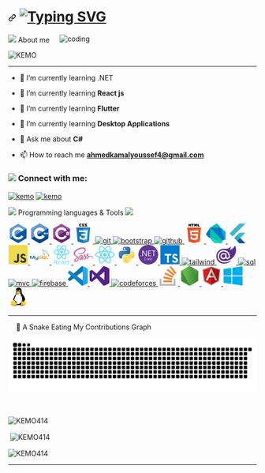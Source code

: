 <h1 dir="auto" >
            <a id="" class="anchor" aria-hidden="true" tabindex="-1" href="#">
                <svg class="octicon octicon-link" viewBox="0 0 16 16" version="1.1" width="16" height="16"
                    aria-hidden="true">
                    <path
                        d="m7.775 3.275 1.25-1.25a3.5 3.5 0 1 1 4.95 4.95l-2.5 2.5a3.5 3.5 0 0 1-4.95 0 .751.751 0 0 1 .018-1.042.751.751 0 0 1 1.042-.018 1.998 1.998 0 0 0 2.83 0l2.5-2.5a2.002 2.002 0 0 0-2.83-2.83l-1.25 1.25a.751.751 0 0 1-1.042-.018.751.751 0 0 1-.018-1.042Zm-4.69 9.64a1.998 1.998 0 0 0 2.83 0l1.25-1.25a.751.751 0 0 1 1.042.018.751.751 0 0 1 .018 1.042l-1.25 1.25a3.5 3.5 0 1 1-4.95-4.95l2.5-2.5a3.5 3.5 0 0 1 4.95 0 .751.751 0 0 1-.018 1.042.751.751 0 0 1-1.042.018 1.998 1.998 0 0 0-2.83 0l-2.5 2.5a1.998 1.998 0 0 0 0 2.83Z">
                    </path>
                </svg></a>
            <a target="_blank" rel="noopener noreferrer nofollow"
                href="https://readme-typing-svg.herokuapp.com?font=Roboto+Slab&amp;weight=600&amp;size=24&amp;pause=1000&amp;random=false&amp;width=550&amp;lines=Hi+%F0%9F%91%8B%2C+I'm+Ahmed+Kamal++;I+'m+Software+Engineer+%F0%9F%98%8A.;+I'm+Frontend+Developer+%F0%9F%8E%A8.;+I'm+.NET+Backend+Developer+%F0%9F%92%BB."
                style="max-width: 100%;">
                <img src="https://readme-typing-svg.herokuapp.com?font=Roboto+Slab&amp;weight=600&amp;size=24&amp;pause=1000&amp;random=false&amp;width=550&amp;lines=Hi+%F0%9F%91%8B%2C+I'm+Ahmed+Kamal++;I+'m+Software+Engineer+%F0%9F%98%8A.;+I'm+Frontend+Developer+%F0%9F%8E%A8.;+I'm+.NET+Backend+Developer+%F0%9F%92%BB."
                    alt="Typing SVG"
                    data-canonical-src="https://readme-typing-svg.herokuapp.com?font=Roboto+Slab&amp;weight=600&amp;size=24&amp;pause=1000&amp;random=false&amp;width=550&amp;lines=Hi+%F0%9F%91%8B%2C+I'm+Ahmed+Kamal++;I+'m+Software+Engineer+%F0%9F%98%8A.;+I'm+Frontend+Developer+%F0%9F%8E%A8.;+I'm+.NET+Backend+Developer+%F0%9F%92%BB."
                    style="max-width: 100%;">
            </a>
        </h1>
        <img  align="right" alt ="coding" width="400" src ="https://cdn.dribbble.com/users/1162077/screenshots/3848914/programmer.gif"

<img  align="right" alt ="coding" width="400" src ="https://raw.githubusercontent.com/R041T/R041T/main/fullstack.gif">

<p align="left"><img src = "https://i.pinimg.com/originals/3f/7e/4e/3f7e4eff7c96e9fe4b8b4b1ff3f7bdb5.gif" width = 6.5%> About me </p>
<p align="left"> <img src="https://komarev.com/ghpvc/?username=mhmdyasser33&label=Profile%20views&color=0e75b6&style=flat" alt="KEMO" /> </p>
<hr>

- 🌱 I’m currently learning .NET
- 🌱 I’m currently learning **React js**
- 🌱 I’m currently learning **Flutter**
- 🌱 I’m currently learning **Desktop Applications**

- 💬 Ask me about **C#**

- 📫 How to reach me **ahmedkamalyoussef4@gmail.com**


<h3 align="left"><img src="https://github.com/7oSkaaa/7oSkaaa/blob/main/Images/Connect-with-me.gif?raw=true" width="10%">
 Connect with me:</h3>
<p align="left">
<a href="https://www.linkedin.com/in/ahmed-kamal-b51621277/" target="blank"><img align="center" src="https://raw.githubusercontent.com/rahuldkjain/github-profile-readme-generator/master/src/images/icons/Social/linked-in-alt.svg" alt="kemo" height="30" width="40" /></a>
<a href="https://www.facebook.com/profile.php?id=100028844448220" target="blank"><img align="center" src="https://raw.githubusercontent.com/rahuldkjain/github-profile-readme-generator/master/src/images/icons/Social/facebook.svg" alt="kemo" height="30" width="40" /></a>

 <img src = "https://github.com/7oSkaaa/7oSkaaa/blob/main/Images/Programming_Languages.gif?raw=true" width=5%> Programming languages & Tools
 <img src="https://media4.giphy.com/media/dMLmQfCO7lCA2gX3tw/giphy.gif?cid=ecf05e47ak6mwfu812269zzr8ydv529109qzpb8rszwnja9e&rid=giphy.gif&ct=s" width=10%>
<p align="left">
  
  <a href="https://www.cprogramming.com/" target="_blank" rel="noreferrer">
    <img src="https://raw.githubusercontent.com/devicons/devicon/master/icons/c/c-original.svg" alt="c" width="40" height="40"/>
  </a>
  <a href="https://www.w3schools.com/cpp/" target="_blank" rel="noreferrer">
    <img src="https://raw.githubusercontent.com/devicons/devicon/master/icons/cplusplus/cplusplus-original.svg" alt="cplusplus" width="40" height="40"/>
  </a>
  <a href="https://www.w3schools.com/cs/" target="_blank" rel="noreferrer">
    <img src="https://raw.githubusercontent.com/devicons/devicon/master/icons/csharp/csharp-original.svg" alt="csharp" width="40" height="40"/>
  </a>
  <a href="https://www.w3schools.com/css/" target="_blank" rel="noreferrer">
    <img src="https://raw.githubusercontent.com/devicons/devicon/master/icons/css3/css3-original-wordmark.svg" alt="css3" width="40" height="40"/>
  </a>
  <a href="https://git-scm.com/" target="_blank" rel="noreferrer">
    <img src="https://www.vectorlogo.zone/logos/git-scm/git-scm-icon.svg" alt="git" width="40" height="40"/>
  </a>
  

<a href="https://getbootstrap.com" target="_blank" rel="noreferrer">
    <img src="https://th.bing.com/th/id/R.76984d489016bb78c8c347e661bb8e94?rik=v6h54jhMOjGWxg&riu=http%3a%2f%2fassets.stickpng.com%2fimages%2f62a76492bd73a4af5c5d4fb9.png&ehk=CCD7CF%2fzwR7i%2bBDVkut8Jbuzx%2bibavojdYkrIJG2PIc%3d&risl=&pid=ImgRaw&r=0" alt="bootstrap" width="40" height="40"/>
</a>
<a href="https://github.com/" target="_blank" rel="noreferrer">
    <img src="https://path-to-your-white-icons/github-white.svg" alt="github" width="40" height="40"/>
</a>


  

  <a href="https://www.w3.org/html/" target="_blank" rel="noreferrer">
    <img src="https://raw.githubusercontent.com/devicons/devicon/master/icons/html5/html5-original-wordmark.svg" alt="html5" width="40" height="40"/>
  </a>

<a href="https://dart.dev/" target="_blank" rel="noreferrer">
    <img src="https://raw.githubusercontent.com/devicons/devicon/master/icons/dart/dart-original.svg" alt="dart" width="40" height="40"/>
</a>


<a href="https://flutter.dev/" target="_blank" rel="noreferrer">
    <img src="https://raw.githubusercontent.com/devicons/devicon/master/icons/flutter/flutter-original.svg" alt="flutter" width="40" height="40"/>
</a>

            
  <a href="https://developer.mozilla.org/en-US/docs/Web/JavaScript" target="_blank" rel="noreferrer">
    <img src="https://raw.githubusercontent.com/devicons/devicon/master/icons/javascript/javascript-original.svg" alt="javascript" width="40" height="40"/>
  </a>
  <a href="https://www.mysql.com/" target="_blank" rel="noreferrer">
    <img src="https://raw.githubusercontent.com/devicons/devicon/master/icons/mysql/mysql-original-wordmark.svg" alt="mysql" width="40" height="40"/>
  </a>
  <a href="https://reactjs.org/" target="_blank" rel="noreferrer">
    <img src="https://raw.githubusercontent.com/devicons/devicon/master/icons/react/react-original-wordmark.svg" alt="react" width="40" height="40"/>
  </a>
  <a href="https://sass-lang.com" target="_blank" rel="noreferrer">
    <img src="https://raw.githubusercontent.com/devicons/devicon/master/icons/sass/sass-original.svg" alt="sass" width="40" height="40"/>
  </a>
  <a href="https://reactnative.dev/" target="_blank" rel="noreferrer">
    <img src="https://raw.githubusercontent.com/devicons/devicon/master/icons/react/react-original.svg" alt="react native" width="40" height="40"/>
  </a>
  <a href="https://www.python.org/" target="_blank" rel="noreferrer">
    <img src="https://raw.githubusercontent.com/devicons/devicon/master/icons/python/python-original.svg" alt="python" width="40" height="40"/>
  </a>
  <a href="https://dotnet.microsoft.com/" target="_blank" rel="noreferrer">
    <img src="https://raw.githubusercontent.com/devicons/devicon/master/icons/dotnetcore/dotnetcore-original.svg" alt=".net" width="40" height="40"/>
  </a>
  <a href="https://www.typescriptlang.org/" target="_blank" rel="noreferrer">
    <img src="https://raw.githubusercontent.com/devicons/devicon/master/icons/typescript/typescript-original.svg" alt="typescript" width="40" height="40"/>
  </a>
  <a href="https://tailwindcss.com/" target="_blank" rel="noreferrer">
    <img src="https://www.vectorlogo.zone/logos/tailwindcss/tailwindcss-icon.svg" alt="tailwind" width="40" height="40"/>
  </a>
  <a href="https://dotnet.microsoft.com/apps/aspnet/web-apps/blazor" target="_blank" rel="noreferrer">
    <img src="https://raw.githubusercontent.com/devicons/devicon/master/icons/blazor/blazor-original.svg" alt="blazor" width="40" height="40"/>
  </a>
<a href="https://www.microsoft.com/en-us/sql-server" target="_blank" rel="noreferrer">
  <img src="https://www.svgrepo.com/show/303229/microsoft-sql-server-logo.svg" alt="sql" width="40" height="40"/>
</a>

  <a href="https://dotnet.microsoft.com/apps/aspnet/mvc" target="_blank" rel="noreferrer">
    <img src="https://avatars.githubusercontent.com/u/9141961?s=200&v=4" alt="mvc" width="40" height="40"/>
  </a>
  <a href="https://firebase.google.com/" target="_blank" rel="noreferrer">
    <img src="https://www.vectorlogo.zone/logos/firebase/firebase-icon.svg" alt="firebase" width="40" height="40"/>
  </a>
  <a href="https://code.visualstudio.com/" target="_blank" rel="noreferrer">
    <img src="https://raw.githubusercontent.com/devicons/devicon/master/icons/vscode/vscode-original.svg" alt="vs code" width="40" height="40"/>
  </a>
  <a href="https://visualstudio.microsoft.com/" target="_blank" rel="noreferrer">
    <img src="https://raw.githubusercontent.com/devicons/devicon/master/icons/visualstudio/visualstudio-plain.svg" alt="visual studio" width="40" height="40"/>
  </a>





  
  <a href="https://codeforces.com/" target="_blank" rel="noreferrer">
    <img src="https://play-lh.googleusercontent.com/zaldniLc2XTBhNlCDR4hcD5bcRYHZ56_lO0yA2Qu-cADShy1_HDWrICSvv0EPTX79WY" alt="codeforces" width="40" height="40"/>
  </a>







  
  <a href="https://stackoverflow.com/" target="_blank" rel="noreferrer">
    <img src="https://raw.githubusercontent.com/devicons/devicon/master/icons/stackoverflow/stackoverflow-original.svg" alt="stackoverflow" width="40" height="40"/>
  </a>
  <a href="https://nodejs.org/" target="_blank" rel="noreferrer">
    <img src="https://raw.githubusercontent.com/devicons/devicon/master/icons/nodejs/nodejs-original.svg" alt="node.js" width="40" height="40"/>
  </a>
  <a href="https://angular.io/" target="_blank" rel="noreferrer">
    <img src="https://raw.githubusercontent.com/devicons/devicon/master/icons/angularjs/angularjs-original.svg" alt="angular" width="40" height="40"/>
  </a>
  <a href="https://www.microsoft.com/windows" target="_blank" rel="noreferrer">
    <img src="https://raw.githubusercontent.com/devicons/devicon/master/icons/windows8/windows8-original.svg" alt="windows" width="40" height="40"/>
  </a>
  <a href="https://www.linux.org/" target="_blank" rel="noreferrer">
    <img src="https://raw.githubusercontent.com/devicons/devicon/master/icons/linux/linux-original.svg" alt="linux" width="40" height="40"/>
  </a>
  
</p>


<hr>
 &nbsp;&nbsp;&nbsp;&nbsp;🐍 A Snake Eating My Contributions Graph
<article class="markdown-body entry-content container-lg f5" itemprop="text">
    <p align="center" dir="auto">
        <themed-picture data-catalyst-inline="true" data-catalyst="">
            <picture>
                <source media="(prefers-color-scheme: dark)" srcset="https://raw.githubusercontent.com/7oSkaaa/7oSkaaa/output/github-contribution-grid-snake-dark.svg">
                <source media="(prefers-color-scheme: light)" srcset="https://raw.githubusercontent.com/7oSkaaa/7oSkaaa/output/github-contribution-grid-snake.svg">
                <img alt="github contribution grid snake animation" src="https://raw.githubusercontent.com/7oSkaaa/7oSkaaa/output/github-contribution-grid-snake.svg" style="visibility:visible;max-width:100%;">
            </picture>
        </themed-picture>
    </p>
</article>
<br>

<p><img align="center" src="https://github-readme-streak-stats.herokuapp.com/?user=KEMO414&" alt="KEMO414" /></p>

<p>&nbsp;<img align="center" src="https://github-readme-stats.vercel.app/api?username=KEMO414&show_icons=true&locale=en" alt="KEMO414" /></p>
<p><img align="center" src="https://github-readme-stats.vercel.app/api/top-langs?username=KEMO414&show_icons=true&locale=en&layout=compact" alt="KEMO414" /></p>

<hr>
